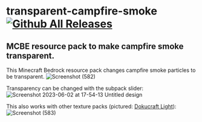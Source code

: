 # transparent-campfire-smoke [![Github All Releases](https://img.shields.io/github/downloads/SuperLlama88888/transparent-campfire-smoke/total.svg)]()

## MCBE resource pack to make campfire smoke transparent.

This Minecraft Bedrock resource pack changes campfire smoke particles to be transparent. ![Screenshot (582)](https://github.com/SuperLlama88888/transparent-campfire-smoke/assets/116475184/82e4ead1-b5c4-4d50-9750-0763d38577a0)

Transparency can be changed with the subpack slider:![Screenshot 2023-06-02 at 17-54-13 Untitled design](https://github.com/SuperLlama88888/transparent-campfire-smoke/assets/116475184/3ec21bd2-6cd9-43e6-9d08-e004b4869c53)

This also works with other texture packs (pictured: [Dokucraft Light](https://dokucraft.co.uk/resource-packs/light)):![Screenshot (583)](https://github.com/SuperLlama88888/transparent-campfire-smoke/assets/116475184/5fee2dd7-1551-4f10-bd27-6e0b8443e6a1)
